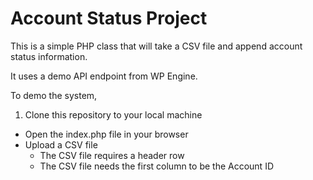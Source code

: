 # Account Status Project

This is a simple PHP class that will take a CSV file and
append account status information.

It uses a demo API endpoint from WP Engine.

To demo the system,

1. Clone this repository to your local machine
* Open the index.php file in your browser
* Upload a CSV file
	* The CSV file requires a header row
	* The CSV file needs the first column to be the Account ID

